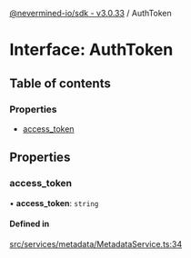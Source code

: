 [@nevermined-io/sdk - v3.0.33](../code-reference.md) / AuthToken

# Interface: AuthToken

## Table of contents

### Properties

- [access_token](AuthToken.md#access_token)

## Properties

### access_token

• **access_token**: `string`

#### Defined in

[src/services/metadata/MetadataService.ts:34](https://github.com/nevermined-io/sdk-js/blob/3d639fcb0e672437e35812b11fb840dbd7e96061/src/services/metadata/MetadataService.ts#L34)
